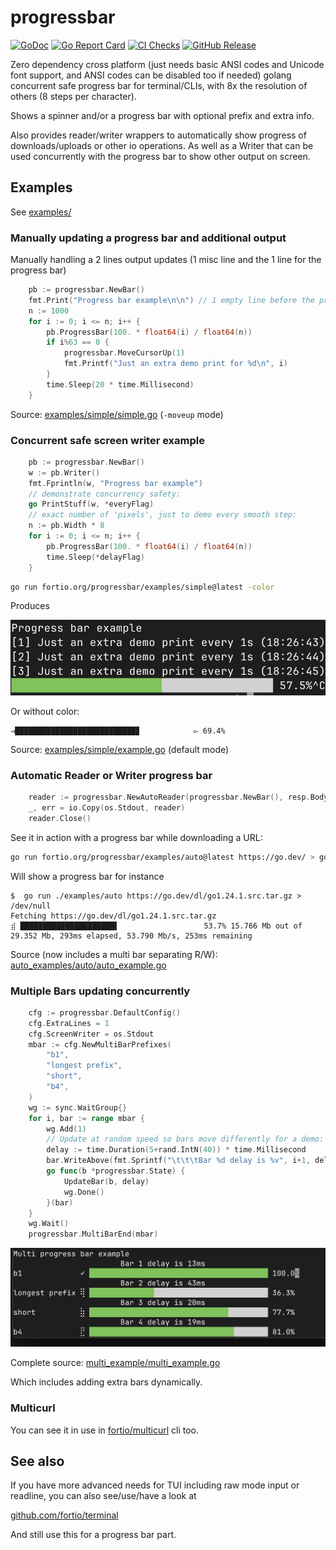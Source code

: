 # progressbar
[![GoDoc](https://godoc.org/fortio.org/progressbar?status.svg)](https://pkg.go.dev/fortio.org/progressbar)
[![Go Report Card](https://goreportcard.com/badge/fortio.org/progressbar)](https://goreportcard.com/report/fortio.org/progressbar)
[![CI Checks](https://github.com/fortio/progressbar/actions/workflows/include.yml/badge.svg)](https://github.com/fortio/progressbar/actions/workflows/include.yml)
[![GitHub Release](https://img.shields.io/github/release/fortio/progressbar.svg?style=flat)](https://github.com/fortio/progressbar/releases/)


Zero dependency cross platform (just needs basic ANSI codes and Unicode font support,
and ANSI codes can be disabled too if needed) golang concurrent safe progress bar for terminal/CLIs, with 8x the resolution of others (8 steps per character).

Shows a spinner and/or a progress bar with optional prefix and extra info.

Also provides reader/writer wrappers to automatically show progress of downloads/uploads
or other io operations. As well as a Writer that can be used concurrently with the progress bar to show other output on screen.

## Examples

See [examples/](examples/)

### Manually updating a progress bar and additional output

Manually handling a 2 lines output updates (1 misc line and the 1 line for the progress bar)
```go
	pb := progressbar.NewBar()
	fmt.Print("Progress bar example\n\n") // 1 empty line before the progress bar, for the demo
	n := 1000
	for i := 0; i <= n; i++ {
		pb.ProgressBar(100. * float64(i) / float64(n))
		if i%63 == 0 {
			progressbar.MoveCursorUp(1)
			fmt.Printf("Just an extra demo print for %d\n", i)
		}
		time.Sleep(20 * time.Millisecond)
	}
```

Source: [examples/simple/simple.go](examples/simple/example.go) (`-moveup` mode)

### Concurrent safe screen writer example

```go
	pb := progressbar.NewBar()
	w := pb.Writer()
	fmt.Fprintln(w, "Progress bar example")
	// demonstrate concurrency safety:
	go PrintStuff(w, *everyFlag)
	// exact number of 'pixels', just to demo every smooth step:
	n := pb.Width * 8
	for i := 0; i <= n; i++ {
		pb.ProgressBar(100. * float64(i) / float64(n))
		time.Sleep(*delayFlag)
	}
```

```sh
go run fortio.org/progressbar/examples/simple@latest -color
```

Produces

![Example Screenshot](example.png)

Or without color:
```
◅███████████████████████████▊            ▻ 69.4%
```

Source: [examples/simple/example.go](examples/simple/example.go) (default mode)

### Automatic Reader or Writer progress bar

```go
	reader := progressbar.NewAutoReader(progressbar.NewBar(), resp.Body, resp.ContentLength)
	_, err = io.Copy(os.Stdout, reader)
	reader.Close()
```

See it in action with a progress bar while downloading a URL:
```sh
go run fortio.org/progressbar/examples/auto@latest https://go.dev/ > go_dev.html
```

Will show a progress bar for instance
```
$  go run ./examples/auto https://go.dev/dl/go1.24.1.src.tar.gz > /dev/null
Fetching https://go.dev/dl/go1.24.1.src.tar.gz
⣾ █████████████████████▌                   53.7% 15.766 Mb out of 29.352 Mb, 293ms elapsed, 53.790 Mb/s, 253ms remaining
```

Source (now includes a multi bar separating R/W): [auto_examples/auto/auto_example.go](auto_examples/auto/auto_example.go)


### Multiple Bars updating concurrently
```go
	cfg := progressbar.DefaultConfig()
	cfg.ExtraLines = 1
	cfg.ScreenWriter = os.Stdout
	mbar := cfg.NewMultiBarPrefixes(
		"b1",
		"longest prefix",
		"short",
		"b4",
	)
	wg := sync.WaitGroup{}
	for i, bar := range mbar {
		wg.Add(1)
		// Update at random speed so bars move differently for a demo:
		delay := time.Duration(5+rand.IntN(40)) * time.Millisecond
		bar.WriteAbove(fmt.Sprintf("\t\t\tBar %d delay is %v", i+1, delay))
		go func(b *progressbar.State) {
			UpdateBar(b, delay)
			wg.Done()
		}(bar)
	}
	wg.Wait()
	progressbar.MultiBarEnd(mbar)
```

![Multi example Screenshot](multi.png)

Complete source: [multi_example/multi_example.go](multi_example/multi_example.go)

Which includes adding extra bars dynamically.

### Multicurl
You can see it in use in [fortio/multicurl](https://github.com/fortio/multicurl?tab=readme-ov-file#multicurl) cli too.

## See also

If you have more advanced needs for TUI including raw mode input or readline, you can also see/use/have a look at

[github.com/fortio/terminal](https://github.com/fortio/terminal#terminal)

And still use this for a progress bar part.
